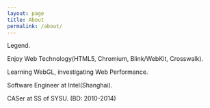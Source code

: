 ```yaml
---
layout: page
title: About
permalink: /about/
---
```


Legend.

Enjoy Web Technology(HTML5, Chromium, Blink/WebKit, Crosswalk).

Learning WebGL, investigating Web Performance.

Software Engineer at Intel(Shanghai).

CASer at SS of SYSU. (BD: 2010-2014)
